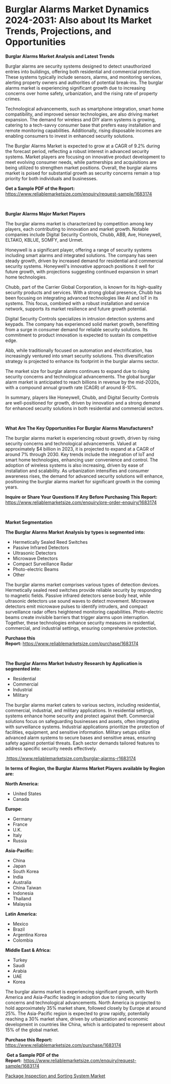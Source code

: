 <p><h1>Burglar Alarms Market Dynamics 2024-2031: Also about Its Market Trends, Projections, and Opportunities</h1></p><p><strong>Burglar Alarms Market Analysis and Latest Trends</strong></p>
<p><p>Burglar alarms are security systems designed to detect unauthorized entries into buildings, offering both residential and commercial protection. These systems typically include sensors, alarms, and monitoring services, alerting property owners and authorities of potential break-ins. The burglar alarms market is experiencing significant growth due to increasing concerns over home safety, urbanization, and the rising rate of property crimes.</p><p>Technological advancements, such as smartphone integration, smart home compatibility, and improved sensor technologies, are also driving market expansion. The demand for wireless and DIY alarm systems is growing, catering to a tech-savvy consumer base that prefers easy installation and remote monitoring capabilities. Additionally, rising disposable incomes are enabling consumers to invest in enhanced security solutions.</p><p>The Burglar Alarms Market is expected to grow at a CAGR of 9.2% during the forecast period, reflecting a robust interest in advanced security systems. Market players are focusing on innovative product development to meet evolving consumer needs, while partnerships and acquisitions are being utilized to strengthen market positions. Overall, the burglar alarms market is poised for substantial growth as security concerns remain a top priority for both individuals and businesses.</p></p>
<p><strong>Get a Sample PDF of the Report:&nbsp;</strong> <a href="https://www.reliablemarketsize.com/enquiry/request-sample/1683174?utm_campaign=1939&utm_medium=2&utm_source=Github&utm_content=ia&utm_term=30122024&utm_id=burglar-alarms">https://www.reliablemarketsize.com/enquiry/request-sample/1683174</a></p>
<p>&nbsp;</p>
<p><strong>Burglar Alarms Major Market Players</strong></p>
<p><p>The burglar alarms market is characterized by competition among key players, each contributing to innovation and market growth. Notable companies include Digital Security Controls, Chubb, ABB, Ave, Honeywell, ELTAKO, KBLUE, SOMFY, and Urmet.</p><p>Honeywell is a significant player, offering a range of security systems including smart alarms and integrated solutions. The company has seen steady growth, driven by increased demand for residential and commercial security systems. Honeywell's innovative approach positions it well for future growth, with projections suggesting continued expansion in smart home technologies.</p><p>Chubb, part of the Carrier Global Corporation, is known for its high-quality security products and services. With a strong global presence, Chubb has been focusing on integrating advanced technologies like AI and IoT in its systems. This focus, combined with a robust installation and service network, supports its market resilience and future growth potential.</p><p>Digital Security Controls specializes in intrusion detection systems and keypads. The company has experienced solid market growth, benefitting from a surge in consumer demand for reliable security solutions. Its commitment to product innovation is expected to sustain its competitive edge.</p><p>Abb, while traditionally focused on automation and electrification, has increasingly ventured into smart security solutions. This diversification strategy is projected to enhance its footprint in the burglar alarms sector.</p><p>The market size for burglar alarms continues to expand due to rising security concerns and technological advancements. The global burglar alarm market is anticipated to reach billions in revenue by the mid-2020s, with a compound annual growth rate (CAGR) of around 8-10%.</p><p>In summary, players like Honeywell, Chubb, and Digital Security Controls are well-positioned for growth, driven by innovation and a strong demand for enhanced security solutions in both residential and commercial sectors.</p></p>
<p>&nbsp;</p>
<p><strong>What Are The Key Opportunities For Burglar Alarms Manufacturers?</strong></p>
<p><p>The burglar alarms market is experiencing robust growth, driven by rising security concerns and technological advancements. Valued at approximately $4 billion in 2023, it is projected to expand at a CAGR of around 7% through 2030. Key trends include the integration of IoT and smart home technologies, enhancing user convenience and control. The adoption of wireless systems is also increasing, driven by ease of installation and scalability. As urbanization intensifies and consumer awareness rises, the demand for advanced security solutions will enhance, positioning the burglar alarms market for significant growth in the coming years.</p></p>
<p><strong>Inquire or Share Your Questions If Any Before Purchasing This Report:</strong> <a href="https://www.reliablemarketsize.com/enquiry/pre-order-enquiry/1683174?utm_campaign=1939&utm_medium=2&utm_source=Github&utm_content=ia&utm_term=30122024&utm_id=burglar-alarms">https://www.reliablemarketsize.com/enquiry/pre-order-enquiry/1683174</a></p>
<p>&nbsp;</p>
<p><strong>Market Segmentation</strong></p>
<p><strong>The Burglar Alarms Market Analysis by types is segmented into:</strong></p>
<p><ul><li>Hermetically Sealed Reed Switches</li><li>Passive Infrared Detectors</li><li>Ultrasonic Detectors</li><li>Microwave Detectors</li><li>Compact Surveillance Radar</li><li>Photo-electric Beams</li><li>Other</li></ul></p>
<p><p>The burglar alarms market comprises various types of detection devices. Hermetically sealed reed switches provide reliable security by responding to magnetic fields. Passive infrared detectors sense body heat, while ultrasonic detectors use sound waves to detect movement. Microwave detectors emit microwave pulses to identify intruders, and compact surveillance radar offers heightened monitoring capabilities. Photo-electric beams create invisible barriers that trigger alarms upon interruption. Together, these technologies enhance security measures in residential, commercial, and industrial settings, ensuring comprehensive protection.</p></p>
<p><strong>Purchase this Report:&nbsp;</strong><a href="https://www.reliablemarketsize.com/purchase/1683174?utm_campaign=1939&utm_medium=2&utm_source=Github&utm_content=ia&utm_term=30122024&utm_id=burglar-alarms">https://www.reliablemarketsize.com/purchase/1683174</a></p>
<p>&nbsp;</p>
<p><strong>The Burglar Alarms Market Industry Research by Application is segmented into:</strong></p>
<p><ul><li>Residential</li><li>Commercial</li><li>Industrial</li><li>Military</li></ul></p>
<p><p>The burglar alarms market caters to various sectors, including residential, commercial, industrial, and military applications. In residential settings, systems enhance home security and protect against theft. Commercial solutions focus on safeguarding businesses and assets, often integrating with surveillance systems. Industrial applications prioritize the protection of facilities, equipment, and sensitive information. Military setups utilize advanced alarm systems to secure bases and sensitive areas, ensuring safety against potential threats. Each sector demands tailored features to address specific security needs effectively.</p></p>
<p><a href="https://www.reliablemarketsize.com/burglar-alarms-r1683174?utm_campaign=1939&utm_medium=2&utm_source=Github&utm_content=ia&utm_term=30122024&utm_id=burglar-alarms">&nbsp;https://www.reliablemarketsize.com/burglar-alarms-r1683174</a></p>
<p><strong>In terms of Region, the Burglar Alarms Market Players available by Region are:</strong></p>
<p>
    <p> <strong> North America: </strong>
        <ul>
            <li>United States</li>
            <li>Canada</li>
        </ul>
        </p> 
    <p> <strong> Europe: </strong>
        <ul>
            <li>Germany</li>
            <li>France</li>
            <li>U.K.</li>
            <li>Italy</li>
            <li>Russia</li>
        </ul>
        </p> 
    <p> <strong> Asia-Pacific: </strong>
        <ul>
            <li>China</li>
            <li>Japan</li>
            <li>South Korea</li>
            <li>India</li>
            <li>Australia</li>
            <li>China Taiwan</li>
            <li>Indonesia</li>
            <li>Thailand</li>
            <li>Malaysia</li>
        </ul>
        </p> 
    <p> <strong> Latin America: </strong>
        <ul>
            <li>Mexico</li>
            <li>Brazil</li>
            <li>Argentina Korea</li>
            <li>Colombia</li>
        </ul>
        </p> 
    <p> <strong> Middle East & Africa: </strong>
        <ul>
            <li>Turkey</li>
            <li>Saudi</li>
            <li>Arabia</li>
            <li>UAE</li>
            <li>Korea</li>
        </ul>
    </p>
    </p>
<p><p>The burglar alarms market is experiencing significant growth, with North America and Asia-Pacific leading in adoption due to rising security concerns and technological advancements. North America is projected to hold approximately 35% market share, followed closely by Europe at around 25%. The Asia-Pacific region is expected to grow rapidly, potentially reaching a 30% market share, driven by urbanization and economic development in countries like China, which is anticipated to represent about 15% of the global market.</p></p>
<p><strong>Purchase this Report: </strong><a href="https://www.reliablemarketsize.com/purchase/1683174?utm_campaign=1939&utm_medium=2&utm_source=Github&utm_content=ia&utm_term=30122024&utm_id=burglar-alarms">https://www.reliablemarketsize.com/purchase/1683174</a></p>
<p>&nbsp;<strong>Get a Sample PDF of the Report:&nbsp;&nbsp;</strong><a href="https://www.reliablemarketsize.com/enquiry/request-sample/1683174?utm_campaign=1939&utm_medium=2&utm_source=Github&utm_content=ia&utm_term=30122024&utm_id=burglar-alarms">https://www.reliablemarketsize.com/enquiry/request-sample/1683174</a></p>
<p><strong></strong></p>
<p><p><a href="https://github.com/PeterParrish5/Market-Research-Report-List-7/blob/main/package-inspection-and-sorting-system-market.md?utm_campaign=1939&utm_medium=2&utm_source=Github&utm_content=ia&utm_term=30122024&utm_id=burglar-alarms">Package Inspection and Sorting System Market</a></p></p>